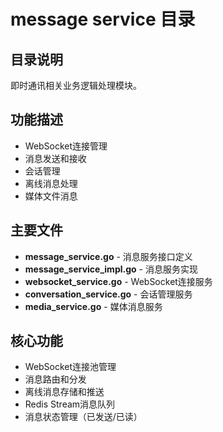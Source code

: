 # message service 目录

## 目录说明
即时通讯相关业务逻辑处理模块。

## 功能描述
- WebSocket连接管理
- 消息发送和接收
- 会话管理
- 离线消息处理
- 媒体文件消息

## 主要文件
- **message_service.go** - 消息服务接口定义
- **message_service_impl.go** - 消息服务实现
- **websocket_service.go** - WebSocket连接服务
- **conversation_service.go** - 会话管理服务
- **media_service.go** - 媒体消息服务

## 核心功能
- WebSocket连接池管理
- 消息路由和分发
- 离线消息存储和推送
- Redis Stream消息队列
- 消息状态管理（已发送/已读）